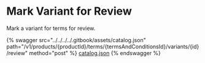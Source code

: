# Mark Variant for Review

Mark a variant for terms for review.

{% swagger src="../../../../.gitbook/assets/catalog.json" path="/v1/products/{productId}/terms/{termsAndConditionsId}/variants/{id}/review" method="post" %}
[catalog.json](../../../../.gitbook/assets/catalog.json)
{% endswagger %}
